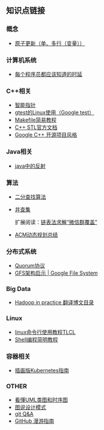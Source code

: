 
## 知识点链接


### 概念
- [ 原子更新（单、多行（变量））]()

### 计算机系统
- [每个程序员都应该知道的时延](https://people.eecs.berkeley.edu/~rcs/research/interactive_latency.html)


### C++相关

- [智能指针](https://www.cnblogs.com/wxquare/p/4759020.html)
- [gtest的Linux使用（Google test）](https://www.cnblogs.com/hcu5555/archive/2015/04/30/4468847.html)
- [Makefile简易教程](https://www.cnblogs.com/owlman/p/5514724.html)
- [C++ STL官方文档](http://www.cplusplus.com/reference/vector/vector/)
- [Google C++ 开源项目风格](https://zh-google-styleguide.readthedocs.io/en/latest/google-cpp-styleguide/contents/)


### Java相关
- [java中的反射](https://www.cnblogs.com/tech-bird/p/3525336.html)

### 算法

- [二分查找算法](https://www.cnblogs.com/luoxn28/p/5767571.html)
- [并查集](https://mp.weixin.qq.com/s?__biz=MjM5ODYxMDA5OQ==&mid=2651961784&idx=1&sn=8cafa3051aa3f56327038f884512fb9d&chksm=bd2d0c648a5a85729f873caf1475df2ec7e9d1221e1e69ac0085e34c0a1f309a8797fd1453ce&scene=0&xtrack=1#rd)

  扩展阅读：[链表法求解“微信群覆盖”](https://mp.weixin.qq.com/s?__biz=MjM5ODYxMDA5OQ==&mid=2651961762&idx=1&sn=5cc03810dfd50875937f1d89bac2d919&chksm=bd2d0c7e8a5a8568caada4b4f04369079286894b93786dfebff6fef1c193c3a19db172dcf5e8&scene=21)

- [ACM动态规划总结](https://blog.csdn.net/cc_again/article/details/25866971)

### 分布式系统
- [Quorum协议](https://en.wikipedia.org/wiki/Quorum_(distributed_computing))
- [GFS架构启示 | Google File System](https://mp.weixin.qq.com/s?__biz=MjM5ODYxMDA5OQ==&mid=2651961812&idx=1&sn=592e3cc722bdfc4201d07cb1b087ed06&chksm=bd2d0c088a5a851eec1e01cea1d68a365edab46bc6985c469adb4b0df17f0e6c2f07bda8da47&scene=21)


### Big Data
- [Hadoop in practice 翻译博文目录](https://www.cnblogs.com/datacloud/p/3604492.html)


### Linux

- [linux命令行使用教程TLCL](http://billie66.github.io/TLCL/book/index.html)
- [Shell编程简明教程](https://www.cnblogs.com/yinheyi/p/6648242.html)
### 容器相关
- [插画版Kubernetes指南](https://www.cnblogs.com/kouryoushine/articles/8007648.html)

### OTHER

- [看懂UML类图和时序图](https://design-patterns.readthedocs.io/zh_CN/latest/read_uml.html)
- [图说设计模式](https://design-patterns.readthedocs.io/zh_CN/latest/index.html)
- [git Q&A](https://github.com/k88hudson/git-flight-rules/blob/master/README_zh-CN.md)
- [GitHub 漫游指南](https://github.com/phodal/github)
